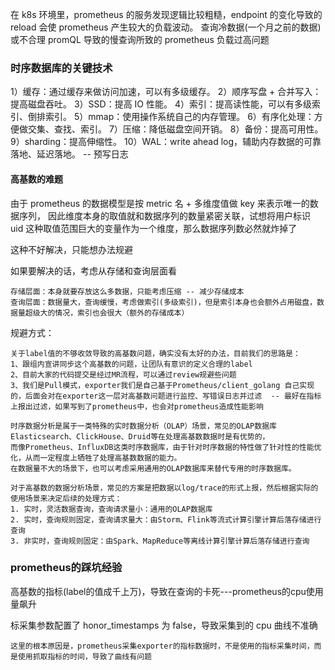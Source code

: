 

在 k8s 环境里，prometheus 的服务发现逻辑比较粗糙，endpoint 的变化导致的 reload 会使 prometheus 产生较大的负载波动。
查询冷数据(一个月之前的数据)或不合理 promQL 导致的慢查询所致的 prometheus 负载过高问题


### 时序数据库的关键技术
1）缓存：通过缓存来做访问加速，可以有多级缓存。
2）顺序写盘 + 合并写入：提高磁盘吞吐。
3）SSD：提高 IO 性能。
4）索引：提高读性能，可以有多级索引、倒排索引。
5）mmap：使用操作系统自己的内存管理。
6）有序化处理：方便做交集、查找、索引。
7）压缩：降低磁盘空间开销。
8）备份：提高可用性。
9）sharding：提高伸缩性。
10）WAL：write ahead log，辅助内存数据的可靠落地、延迟落地。 -- 预写日志

#### 高基数的难题
由于 prometheus 的数据模型是按 metric 名 + 多维度值做 key 来表示唯一的数据序列，
因此维度本身的取值就和数据序列的数量紧密关联，试想将用户标识 uid 这种取值范围巨大的变量作为一个维度，那么数据序列数必然就炸掉了

这种不好解决，只能想办法规避

如果要解决的话，考虑从存储和查询层面看
```text
存储层面：本身就要存放这么多数据，只能考虑压缩 -- 减少存储成本
查询层面：数据量大，查询缓慢，考虑做索引(多级索引)，但是索引本身也会额外占用磁盘，数据量超级大的情况，索引也会很大（额外的存储成本）
```


规避方式：
```text
关于label值的不够收敛导致的高基数问题，确实没有太好的办法，目前我们的思路是：
1、跟组内宣讲同步这个高基数的问题，让团队有意识的定义合理的label
2、目前大家的代码提交是经过MR流程，可以通过review规避些问题 
3、我们是Pull模式，exporter我们是自己基于Prometheus/client_golang 自己实现的，后面会对在exporter这一层对高基数问题进行监控、写错误日志并过滤  -- 最好在指标上报出过滤，如果写到了prometheus中，也会对prometheus造成性能影响
```

```text
时序数据分析是属于一类特殊的实时数据分析（OLAP）场景，常见的OLAP数据库Elasticsearch、ClickHouse、Druid等在处理高基数数据时是有优势的，
而像Prometheus、InfluxDB这类时序数据库，由于针对时序数据的特性做了针对性的性能优化，从而一定程度上牺牲了处理高基数数据的能力。
在数据量不大的场景下，也可以考虑采用通用的OLAP数据库来替代专用的时序数据库。

对于高基数的数据分析场景，常见的方案是把数据以log/trace的形式上报，然后根据实际的使用场景来决定后续的处理方式：
1. 实时，灵活数据查询，查询请求量小：通用的OLAP数据库
2. 实时，查询规则固定，查询请求量大：由Storm、Flink等流式计算引擎计算后落存储进行查询
3. 非实时，查询规则固定：由Spark、MapReduce等离线计算引擎计算后落存储进行查询
```


### prometheus的踩坑经验

高基数的指标(label的值成千上万)，导致在查询的卡死---prometheus的cpu使用量飙升

标采集参数配置了 honor_timestamps 为 false，导致采集到的 cpu 曲线不准确
```text
这里的根本原因是，prometheus采集exporter的指标数据时，不是使用的指标采集时间，而是使用抓取指标的时间，导致了曲线有问题
```